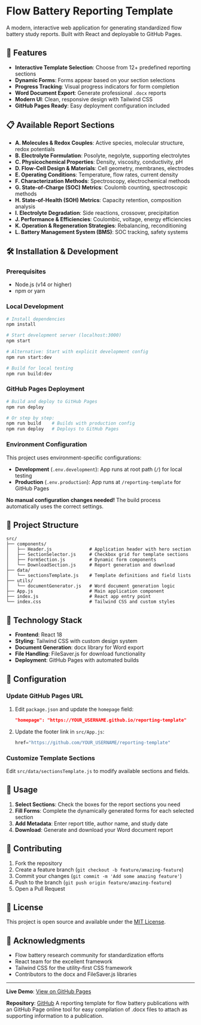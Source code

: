 # Flow Battery Reporting Template

A modern, interactive web application for generating standardized flow battery study reports. Built with React and deployable to GitHub Pages.

## 🚀 Features

- **Interactive Template Selection**: Choose from 12+ predefined reporting sections
- **Dynamic Forms**: Forms appear based on your section selections
- **Progress Tracking**: Visual progress indicators for form completion
- **Word Document Export**: Generate professional `.docx` reports
- **Modern UI**: Clean, responsive design with Tailwind CSS
- **GitHub Pages Ready**: Easy deployment configuration included

## 📋 Available Report Sections

- **A. Molecules & Redox Couples**: Active species, molecular structure, redox potentials
- **B. Electrolyte Formulation**: Posolyte, negolyte, supporting electrolytes
- **C. Physicochemical Properties**: Density, viscosity, conductivity, pH
- **D. Flow-Cell Design & Materials**: Cell geometry, membranes, electrodes
- **E. Operating Conditions**: Temperature, flow rates, current density
- **F. Characterization Methods**: Spectroscopy, electrochemical methods
- **G. State-of-Charge (SOC) Metrics**: Coulomb counting, spectroscopic methods
- **H. State-of-Health (SOH) Metrics**: Capacity retention, composition analysis
- **I. Electrolyte Degradation**: Side reactions, crossover, precipitation
- **J. Performance & Efficiencies**: Coulombic, voltage, energy efficiencies
- **K. Operation & Regeneration Strategies**: Rebalancing, reconditioning
- **L. Battery Management System (BMS)**: SOC tracking, safety systems

## 🛠️ Installation & Development

### Prerequisites
- Node.js (v14 or higher)
- npm or yarn

### Local Development
```bash
# Install dependencies
npm install

# Start development server (localhost:3000)
npm start

# Alternative: Start with explicit development config
npm run start:dev

# Build for local testing
npm run build:dev
```

### GitHub Pages Deployment
```bash
# Build and deploy to GitHub Pages
npm run deploy

# Or step by step:
npm run build    # Builds with production config
npm run deploy   # Deploys to GitHub Pages
```

### Environment Configuration

This project uses environment-specific configurations:

- **Development** (`.env.development`): App runs at root path (`/`) for local testing
- **Production** (`.env.production`): App runs at `/reporting-template` for GitHub Pages

**No manual configuration changes needed!** The build process automatically uses the correct settings.

## 📁 Project Structure

```
src/
├── components/
│   ├── Header.js              # Application header with hero section
│   ├── SectionSelector.js     # Checkbox grid for template sections
│   ├── FormSection.js         # Dynamic form components
│   └── DownloadSection.js     # Report generation and download
├── data/
│   └── sectionsTemplate.js    # Template definitions and field lists
├── utils/
│   └── documentGenerator.js   # Word document generation logic
├── App.js                     # Main application component
├── index.js                   # React app entry point
└── index.css                  # Tailwind CSS and custom styles
```

## 🎨 Technology Stack

- **Frontend**: React 18
- **Styling**: Tailwind CSS with custom design system
- **Document Generation**: docx library for Word export
- **File Handling**: FileSaver.js for download functionality
- **Deployment**: GitHub Pages with automated builds

## 🔧 Configuration

### Update GitHub Pages URL
1. Edit `package.json` and update the `homepage` field:
   ```json
   "homepage": "https://YOUR_USERNAME.github.io/reporting-template"
   ```

2. Update the footer link in `src/App.js`:
   ```javascript
   href="https://github.com/YOUR_USERNAME/reporting-template"
   ```

### Customize Template Sections
Edit `src/data/sectionsTemplate.js` to modify available sections and fields.

## 📖 Usage

1. **Select Sections**: Check the boxes for the report sections you need
2. **Fill Forms**: Complete the dynamically generated forms for each selected section
3. **Add Metadata**: Enter report title, author name, and study date
4. **Download**: Generate and download your Word document report

## 🤝 Contributing

1. Fork the repository
2. Create a feature branch (`git checkout -b feature/amazing-feature`)
3. Commit your changes (`git commit -m 'Add some amazing feature'`)
4. Push to the branch (`git push origin feature/amazing-feature`)
5. Open a Pull Request

## 📄 License

This project is open source and available under the [MIT License](LICENSE).

## 🙏 Acknowledgments

- Flow battery research community for standardization efforts
- React team for the excellent framework
- Tailwind CSS for the utility-first CSS framework
- Contributors to the docx and FileSaver.js libraries

---

**Live Demo**: [View on GitHub Pages](https://rfb-data-hub.github.io/reporting-template)

**Repository**: [GitHub](https://github.com/rfb-data-hub/reporting-template)
A reporting template for flow battery publications with an GitHub Page online tool for easy compilation of .docx files to attach as supporting information to a publication.
